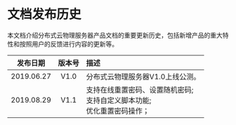 # 文档发布历史

本文档介绍分布式云物理服务器产品文档的重要更新历史，包括新增产品的重大特性和按照用户的反馈进行内容的更新等。

|**发布日期**|**版本号**|**描述**|
|:--:|:--:|:--|
|2019.06.27|V1.0|分布式云物理服务器V1.0上线公测。|
|2019.08.29|V1.1|支持在线重置密码、设置随机密码;</br>支持自定义脚本功能;</br>优化重置密码操作；|
